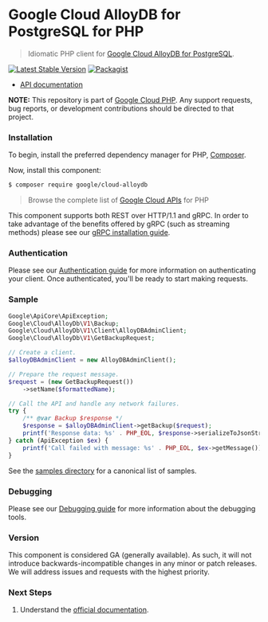 # Google Cloud AlloyDB for PostgreSQL for PHP

> Idiomatic PHP client for [Google Cloud AlloyDB for PostgreSQL](https://cloud.google.com/alloydb).

[![Latest Stable Version](https://poser.pugx.org/google/cloud-alloydb/v/stable)](https://packagist.org/packages/google/cloud-alloydb) [![Packagist](https://img.shields.io/packagist/dm/google/cloud-alloydb.svg)](https://packagist.org/packages/google/cloud-alloydb)

* [API documentation](https://cloud.google.com/php/docs/reference/cloud-alloydb/latest)

**NOTE:** This repository is part of [Google Cloud PHP](https://github.com/googleapis/google-cloud-php). Any
support requests, bug reports, or development contributions should be directed to
that project.

### Installation

To begin, install the preferred dependency manager for PHP, [Composer](https://getcomposer.org/).

Now, install this component:

```sh
$ composer require google/cloud-alloydb
```

> Browse the complete list of [Google Cloud APIs](https://cloud.google.com/php/docs/reference)
> for PHP

This component supports both REST over HTTP/1.1 and gRPC. In order to take advantage of the benefits
offered by gRPC (such as streaming methods) please see our
[gRPC installation guide](https://cloud.google.com/php/grpc).

### Authentication

Please see our [Authentication guide](https://github.com/googleapis/google-cloud-php/blob/main/AUTHENTICATION.md) for more information
on authenticating your client. Once authenticated, you'll be ready to start making requests.

### Sample

```php
Google\ApiCore\ApiException;
Google\Cloud\AlloyDb\V1\Backup;
Google\Cloud\AlloyDb\V1\Client\AlloyDBAdminClient;
Google\Cloud\AlloyDb\V1\GetBackupRequest;

// Create a client.
$alloyDBAdminClient = new AlloyDBAdminClient();

// Prepare the request message.
$request = (new GetBackupRequest())
    ->setName($formattedName);

// Call the API and handle any network failures.
try {
    /** @var Backup $response */
    $response = $alloyDBAdminClient->getBackup($request);
    printf('Response data: %s' . PHP_EOL, $response->serializeToJsonString());
} catch (ApiException $ex) {
    printf('Call failed with message: %s' . PHP_EOL, $ex->getMessage());
}
```

See the [samples directory](https://github.com/googleapis/google-cloud-php-alloydb/tree/main/samples) for a canonical list of samples.

### Debugging

Please see our [Debugging guide](https://github.com/googleapis/google-cloud-php/blob/main/DEBUG.md)
for more information about the debugging tools.

### Version

This component is considered GA (generally available). As such, it will not introduce backwards-incompatible changes in
any minor or patch releases. We will address issues and requests with the highest priority.

### Next Steps

1. Understand the [official documentation](https://cloud.google.com/alloydb/docs/reference/rest).
